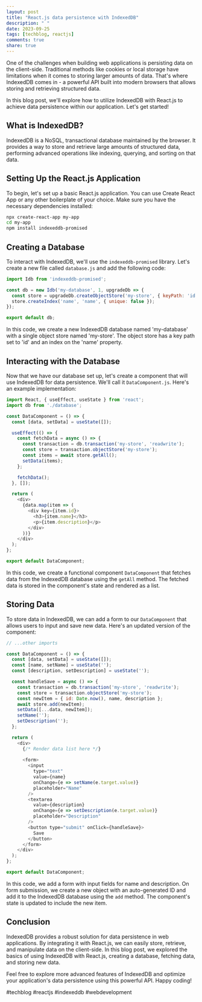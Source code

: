 ```yaml
---
layout: post
title: "React.js data persistence with IndexedDB"
description: " "
date: 2023-09-25
tags: [techblog, reactjs]
comments: true
share: true
---
```


One of the challenges when building web applications is persisting data on the client-side. Traditional methods like cookies or local storage have limitations when it comes to storing larger amounts of data. That's where IndexedDB comes in - a powerful API built into modern browsers that allows storing and retrieving structured data.

In this blog post, we'll explore how to utilize IndexedDB with React.js to achieve data persistence within our application. Let's get started!

## What is IndexedDB?
IndexedDB is a NoSQL, transactional database maintained by the browser. It provides a way to store and retrieve large amounts of structured data, performing advanced operations like indexing, querying, and sorting on that data.

## Setting Up the React.js Application
To begin, let's set up a basic React.js application. You can use Create React App or any other boilerplate of your choice. Make sure you have the necessary dependencies installed:

```bash
npx create-react-app my-app
cd my-app
npm install indexeddb-promised
```

## Creating a Database
To interact with IndexedDB, we'll use the `indexeddb-promised` library. Let's create a new file called `database.js` and add the following code:

```javascript
import Idb from 'indexeddb-promised';

const db = new Idb('my-database', 1, upgradeDb => {
  const store = upgradeDb.createObjectStore('my-store', { keyPath: 'id' });
  store.createIndex('name', 'name', { unique: false });
});

export default db;
```

In this code, we create a new IndexedDB database named 'my-database' with a single object store named 'my-store'. The object store has a key path set to 'id' and an index on the 'name' property.

## Interacting with the Database
Now that we have our database set up, let's create a component that will use IndexedDB for data persistence. We'll call it `DataComponent.js`. Here's an example implementation:

```javascript
import React, { useEffect, useState } from 'react';
import db from './database';

const DataComponent = () => {
  const [data, setData] = useState([]);

  useEffect(() => {
    const fetchData = async () => {
      const transaction = db.transaction('my-store', 'readwrite');
      const store = transaction.objectStore('my-store');
      const items = await store.getAll();
      setData(items);
    };

    fetchData();
  }, []);

  return (
    <div>
      {data.map(item => (
        <div key={item.id}>
          <h3>{item.name}</h3>
          <p>{item.description}</p>
        </div>
      ))}
    </div>
  );
};

export default DataComponent;
```

In this code, we create a functional component `DataComponent` that fetches data from the IndexedDB database using the `getAll` method. The fetched data is stored in the component's state and rendered as a list.

## Storing Data
To store data in IndexedDB, we can add a form to our `DataComponent` that allows users to input and save new data. Here's an updated version of the component:

```javascript
// ...other imports

const DataComponent = () => {
  const [data, setData] = useState([]);
  const [name, setName] = useState('');
  const [description, setDescription] = useState('');

  const handleSave = async () => {
    const transaction = db.transaction('my-store', 'readwrite');
    const store = transaction.objectStore('my-store');
    const newItem = { id: Date.now(), name, description };
    await store.add(newItem);
    setData([...data, newItem]);
    setName('');
    setDescription('');
  };

  return (
    <div>
      {/* Render data list here */}
      
      <form>
        <input
          type="text"
          value={name}
          onChange={e => setName(e.target.value)}
          placeholder="Name"
        />
        <textarea
          value={description}
          onChange={e => setDescription(e.target.value)}
          placeholder="Description"
        />
        <button type="submit" onClick={handleSave}>
          Save
        </button>
      </form>
    </div>
  );
};

export default DataComponent;
```

In this code, we add a form with input fields for name and description. On form submission, we create a new object with an auto-generated ID and add it to the IndexedDB database using the `add` method. The component's state is updated to include the new item.

## Conclusion
IndexedDB provides a robust solution for data persistence in web applications. By integrating it with React.js, we can easily store, retrieve, and manipulate data on the client-side. In this blog post, we explored the basics of using IndexedDB with React.js, creating a database, fetching data, and storing new data.

Feel free to explore more advanced features of IndexedDB and optimize your application's data persistence using this powerful API. Happy coding!

#techblog #reactjs #indexeddb #webdevelopment